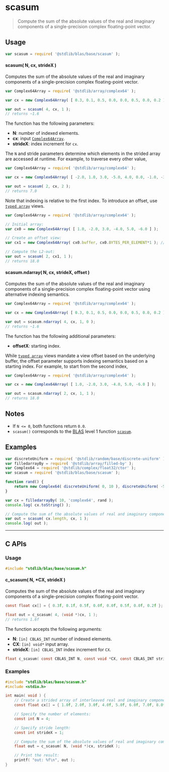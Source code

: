 <!--

@license Apache-2.0

Copyright (c) 2024 The Stdlib Authors.

Licensed under the Apache License, Version 2.0 (the "License");
you may not use this file except in compliance with the License.
You may obtain a copy of the License at

   http://www.apache.org/licenses/LICENSE-2.0

Unless required by applicable law or agreed to in writing, software
distributed under the License is distributed on an "AS IS" BASIS,
WITHOUT WARRANTIES OR CONDITIONS OF ANY KIND, either express or implied.
See the License for the specific language governing permissions and
limitations under the License.

-->

# scasum

> Compute the sum of the absolute values of the real and imaginary components of a single-precision complex floating-point vector.

<section class="usage">

## Usage

```javascript
var scasum = require( '@stdlib/blas/base/scasum' );
```

#### scasum( N, cx, strideX )

Computes the sum of the absolute values of the real and imaginary components of a single-precision complex floating-point vector.

```javascript
var Complex64Array = require( '@stdlib/array/complex64' );

var cx = new Complex64Array( [ 0.3, 0.1, 0.5, 0.0, 0.0, 0.5, 0.0, 0.2 ] );

var out = scasum( 4, cx, 1 );
// returns ~1.6
```

The function has the following parameters:

-   **N**: number of indexed elements.
-   **cx**: input [`Complex64Array`][@stdlib/array/complex64].
-   **strideX**: index increment for `cx`.

The `N` and stride parameters determine which elements in the strided array are accessed at runtime. For example, to traverse every other value,

```javascript
var Complex64Array = require( '@stdlib/array/complex64' );

var cx = new Complex64Array( [ -2.0, 1.0, 3.0, -5.0, 4.0, 0.0, -1.0, -3.0 ] );

var out = scasum( 2, cx, 2 );
// returns 7.0
```

Note that indexing is relative to the first index. To introduce an offset, use [`typed array`][mdn-typed-array] views.

```javascript
var Complex64Array = require( '@stdlib/array/complex64' );

// Initial array:
var cx0 = new Complex64Array( [ 1.0, -2.0, 3.0, -4.0, 5.0, -6.0 ] );

// Create an offset view:
var cx1 = new Complex64Array( cx0.buffer, cx0.BYTES_PER_ELEMENT*1 ); // start at 2nd element

// Compute the L2-out:
var out = scasum( 2, cx1, 1 );
// returns 18.0
```

#### scasum.ndarray( N, cx, strideX, offset )

Computes the sum of the absolute values of the real and imaginary components of a single-precision complex floating-point vector using alternative indexing semantics.

```javascript
var Complex64Array = require( '@stdlib/array/complex64' );

var cx = new Complex64Array( [ 0.3, 0.1, 0.5, 0.0, 0.0, 0.5, 0.0, 0.2 ] );

var out = scasum.ndarray( 4, cx, 1, 0 );
// returns ~1.6
```

The function has the following additional parameters:

-   **offsetX**: starting index.

While [`typed array`][mdn-typed-array] views mandate a view offset based on the underlying buffer, the offset parameter supports indexing semantics based on a starting index. For example, to start from the second index,

```javascript
var Complex64Array = require( '@stdlib/array/complex64' );

var cx = new Complex64Array( [ 1.0, -2.0, 3.0, -4.0, 5.0, -6.0 ] );

var out = scasum.ndarray( 2, cx, 1, 1 );
// returns 18.0
```

</section>

<!-- /.usage -->

<section class="notes">

## Notes

-   If `N <= 0`, both functions return `0.0`.
-   `scasum()` corresponds to the [BLAS][blas] level 1 function [`scasum`][scasum].

</section>

<!-- /.notes -->

<section class="examples">

## Examples

<!-- eslint no-undef: "error" -->

```javascript
var discreteUniform = require( '@stdlib/random/base/discrete-uniform' );
var filledarrayBy = require( '@stdlib/array/filled-by' );
var Complex64 = require( '@stdlib/complex/float32/ctor' );
var scasum = require( '@stdlib/blas/base/scasum' );

function rand() {
    return new Complex64( discreteUniform( 0, 10 ), discreteUniform( -5, 5 ) );
}

var cx = filledarrayBy( 10, 'complex64', rand );
console.log( cx.toString() );

// Compute the sum of the absolute values of real and imaginary components:
var out = scasum( cx.length, cx, 1 );
console.log( out );
```

</section>

<!-- /.examples -->

<!-- C interface documentation. -->

* * *

<section class="c">

## C APIs

<!-- Section to include introductory text. Make sure to keep an empty line after the intro `section` element and another before the `/section` close. -->

<section class="intro">

</section>

<!-- /.intro -->

<!-- C usage documentation. -->

<section class="usage">

### Usage

```c
#include "stdlib/blas/base/scasum.h"
```

#### c_scasum( N, \*CX, strideX )

Computes the sum of the absolute values of the real and imaginary components of a single-precision complex floating-point vector.

```c
const float cx[] = { 0.3f, 0.1f, 0.5f, 0.0f, 0.0f, 0.5f, 0.0f, 0.2f };

float out = c_scasum( 4, (void *)cx, 1 );
// returns 1.6f
```

The function accepts the following arguments:

-   **N**: `[in] CBLAS_INT` number of indexed elements.
-   **CX**: `[in] void*` input array.
-   **strideX**: `[in] CBLAS_INT` index increment for `CX`.

```c
float c_scasum( const CBLAS_INT N, const void *CX, const CBLAS_INT strideX );
```

</section>

<!-- /.usage -->

<!-- C API usage notes. Make sure to keep an empty line after the `section` element and another before the `/section` close. -->

<section class="notes">

</section>

<!-- /.notes -->

<!-- C API usage examples. -->

<section class="examples">

### Examples

```c
#include "stdlib/blas/base/scasum.h"
#include <stdio.h>

int main( void ) {
    // Create a strided array of interleaved real and imaginary components:
    const float cx[] = { 1.0f, 2.0f, 3.0f, 4.0f, 5.0f, 6.0f, 7.0f, 8.0f };

    // Specify the number of elements:
    const int N = 4;

    // Specify stride length:
    const int strideX = 1;

    // Compute the sum of the absolute values of real and imaginary components:
    float out = c_scasum( N, (void *)cx, strideX );

    // Print the result:
    printf( "out: %f\n", out );
}
```

</section>

<!-- /.examples -->

</section>

<!-- /.c -->

<!-- Section for related `stdlib` packages. Do not manually edit this section, as it is automatically populated. -->

<section class="related">

</section>

<!-- /.related -->

<!-- Section for all links. Make sure to keep an empty line after the `section` element and another before the `/section` close. -->

<section class="links">

[blas]: http://www.netlib.org/blas

[scasum]: https://www.netlib.org/lapack/explore-html/d5/d72/group__asum_ga89c76eef329f84ba9ed106b34fedab16.html#ga89c76eef329f84ba9ed106b34fedab16

[@stdlib/array/complex64]: https://github.com/stdlib-js/stdlib/tree/develop/lib/node_modules/%40stdlib/array/complex64

[mdn-typed-array]: https://developer.mozilla.org/en-US/docs/Web/JavaScript/Reference/Global_Objects/TypedArray

</section>

<!-- /.links -->
